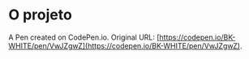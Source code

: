 # O projeto

A Pen created on CodePen.io. Original URL: [https://codepen.io/BK-WHITE/pen/VwJZgwZ](https://codepen.io/BK-WHITE/pen/VwJZgwZ).

